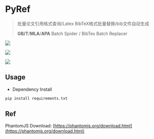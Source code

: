 # PyRef
> 批量论文引用格式查询/Latex BibTeX格式批量替换/bib文件自动生成
>
> **GB/T**/**MLA**/**APA** Batch Spider / BibTex Batch Replacer

[![](https://img.shields.io/badge/python-3.5.7-blue.svg)]()

[![](https://img.shields.io/badge/selenium-2.48.0-green)]()

[![](https://img.shields.io/badge/PhantomJS-2.1.1-lightgrey)]()



## Usage

- Dependency Install

```bash
pip install requirements.txt
```



## Ref

PhantomJS Download: [https://phantomjs.org/download.html](https://phantomjs.org/download.html)